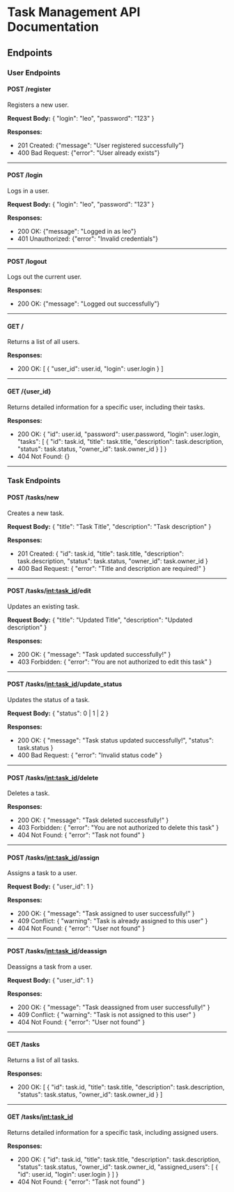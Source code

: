 # Task Management API Documentation

## Endpoints

### User Endpoints

#### POST /register

Registers a new user.

**Request Body:**
{
  "login": "leo",
  "password": "123"
}

**Responses:**
- 201 Created: {"message": "User registered successfully"}
- 400 Bad Request: {"error": "User already exists"}

---

#### POST /login

Logs in a user.

**Request Body:**
{
  "login": "leo",
  "password": "123"
}

**Responses:**
- 200 OK: {"message": "Logged in as leo"}
- 401 Unauthorized: {"error": "Invalid credentials"}

---

#### POST /logout

Logs out the current user.

**Responses:**
- 200 OK: {"message": "Logged out successfully"}

---

#### GET /

Returns a list of all users.

**Responses:**
- 200 OK:
[
  {
    "user_id": user.id,
    "login": user.login
  }
]

---

#### GET /{user_id}

Returns detailed information for a specific user, including their tasks.

**Responses:**
- 200 OK:
{
  "id": user.id,
  "password": user.password,
  "login": user.login,
  "tasks": [
    {
      "id": task.id,
      "title": task.title,
      "description": task.description,
      "status": task.status,
      "owner_id": task.owner_id
    }
  ]
}
- 404 Not Found: {}

---

### Task Endpoints

#### POST /tasks/new

Creates a new task.

**Request Body:**
{
  "title": "Task Title",
  "description": "Task description"
}

**Responses:**
- 201 Created:
{
  "id": task.id,
  "title": task.title,
  "description": task.description,
  "status": task.status,
  "owner_id": task.owner_id
}
- 400 Bad Request:
{
  "error": "Title and description are required!"
}

---

#### POST /tasks/<int:task_id>/edit

Updates an existing task.

**Request Body:**
{
  "title": "Updated Title",
  "description": "Updated description"
}

**Responses:**
- 200 OK:
{
  "message": "Task updated successfully!"
}
- 403 Forbidden:
{
  "error": "You are not authorized to edit this task"
}

---

#### POST /tasks/<int:task_id>/update_status

Updates the status of a task.

**Request Body:**
{
  "status": 0 | 1 | 2
}

**Responses:**
- 200 OK:
{
  "message": "Task status updated successfully!",
  "status": task.status
}
- 400 Bad Request:
{
  "error": "Invalid status code"
}

---

#### POST /tasks/<int:task_id>/delete

Deletes a task.

**Responses:**
- 200 OK:
{
  "message": "Task deleted successfully!"
}
- 403 Forbidden:
{
  "error": "You are not authorized to delete this task"
}
- 404 Not Found:
{
  "error": "Task not found"
}

---

#### POST /tasks/<int:task_id>/assign

Assigns a task to a user.

**Request Body:**
{
  "user_id": 1
}

**Responses:**
- 200 OK:
{
  "message": "Task assigned to user successfully!"
}
- 409 Conflict:
{
  "warning": "Task is already assigned to this user"
}
- 404 Not Found:
{
  "error": "User not found"
}

---

#### POST /tasks/<int:task_id>/deassign

Deassigns a task from a user.

**Request Body:**
{
  "user_id": 1
}

**Responses:**
- 200 OK:
{
  "message": "Task deassigned from user successfully!"
}
- 409 Conflict:
{
  "warning": "Task is not assigned to this user"
}
- 404 Not Found:
{
  "error": "User not found"
}

---

#### GET /tasks

Returns a list of all tasks.

**Responses:**
- 200 OK:
[
  {
    "id": task.id,
    "title": task.title,
    "description": task.description,
    "status": task.status,
    "owner_id": task.owner_id
  }
]

---

#### GET /tasks/<int:task_id>

Returns detailed information for a specific task, including assigned users.

**Responses:**
- 200 OK:
{
  "id": task.id,
  "title": task.title,
  "description": task.description,
  "status": task.status,
  "owner_id": task.owner_id,
  "assigned_users": [
    {
      "id": user.id,
      "login": user.login
    }
  ]
}
- 404 Not Found:
{
  "error": "Task not found"
}
